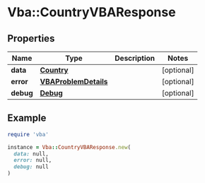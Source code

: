 # Vba::CountryVBAResponse

## Properties

| Name | Type | Description | Notes |
| ---- | ---- | ----------- | ----- |
| **data** | [**Country**](Country.md) |  | [optional] |
| **error** | [**VBAProblemDetails**](VBAProblemDetails.md) |  | [optional] |
| **debug** | [**Debug**](Debug.md) |  | [optional] |

## Example

```ruby
require 'vba'

instance = Vba::CountryVBAResponse.new(
  data: null,
  error: null,
  debug: null
)
```

